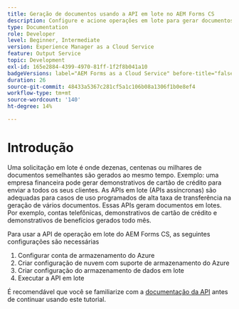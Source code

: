 ```yaml
---
title: Geração de documentos usando a API em lote no AEM Forms CS
description: Configure e acione operações em lote para gerar documentos.
type: Documentation
role: Developer
level: Beginner, Intermediate
version: Experience Manager as a Cloud Service
feature: Output Service
topic: Development
exl-id: 165e2884-4399-4970-81ff-1f2f8b041a10
badgeVersions: label="AEM Forms as a Cloud Service" before-title="false"
duration: 26
source-git-commit: 48433a5367c281cf5a1c106b08a1306f1b0e8ef4
workflow-type: tm+mt
source-wordcount: '140'
ht-degree: 14%

---
```


# Introdução

Uma solicitação em lote é onde dezenas, centenas ou milhares de documentos semelhantes são gerados ao mesmo tempo. Exemplo: uma empresa financeira pode gerar demonstrativos de cartão de crédito para enviar a todos os seus clientes.
As APIs em lote (APIs assíncronas) são adequadas para casos de uso programados de alta taxa de transferência na geração de vários documentos. Essas APIs geram documentos em lotes. Por exemplo, contas telefônicas, demonstrativos de cartão de crédito e demonstrativos de benefícios gerados todo mês.

Para usar a API de operação em lote do AEM Forms CS, as seguintes configurações são necessárias

1. Configurar conta de armazenamento do Azure
1. Criar configuração de nuvem com suporte de armazenamento do Azure
1. Criar configuração do armazenamento de dados em lote
1. Executar a API em lote

É recomendável que você se familiarize com a [documentação da API](https://experienceleague.adobe.com/docs/experience-manager-cloud-service/assets/batch-api.yaml?lang=pt-BR) antes de continuar usando este tutorial.
